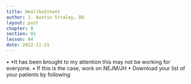 ```yaml
---
title: HealtheIntent
author: J. Austin Straley, DO
layout: post
chapter: 8
section: 01
lesson: 04
date: 2022-11-21
---
```


• *It has been brought to my attention this may not be working for everyone. 
	• If this is the case, work on NEJM/JH
• Download your list of your patients by following
	

	

	

	

